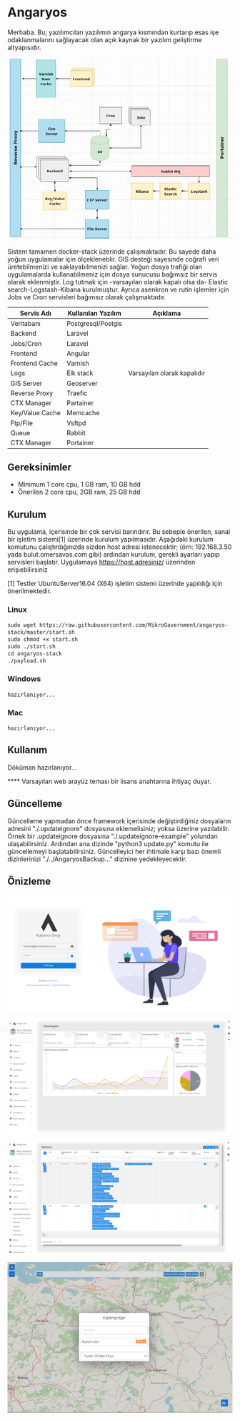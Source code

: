 # Angaryos

Merhaba. Bu; yazılımcıları yazılımın angarya kısmından kurtarıp esas işe odaklanmalarını sağlayacak olan açık kaynak bir yazılım geliştirme altyapısıdır.

![Diagram](./services/files/images/Diagram.png)

Sistem tamamen docker-stack üzerinde çalışmaktadır. Bu sayede daha yoğun uygulamalar için ölçekleneblir. GIS desteği sayesinde coğrafi veri üretebilmenizi ve saklayabilmenizi sağlar. Yoğun dosya trafiği olan uygulamalarda kullanabilmeniz için dosya sunucusu bağımsız bir servis olarak eklenmiştir. Log tutmak için -varsayılan olarak kapalı olsa da- Elastic search-Logstash-Kibana kurulmuştur. Ayrıca asenkron ve rutin işlemler için Jobs ve Cron servisleri bağımsız olarak çalışmaktadır.


| Servis Adı     | Kullanılan Yazılım | Açıklama                     |
| ----------------- | ----------------------- | -------------------------------- |
| Veritabanı     | Postgresql/Postgis    |                                |
| Backend         | Laravel               |                                |
| Jobs/Cron       | Laravel               |                                |
| Frontend        | Angular               |                                |
| Frontend Cache  | Varnish               |                                |
| Logs            | Elk stack             | Varsayılan olarak kapalıdır |
| GIS Server      | Geoserver             |                                |
| Reverse Proxy   | Traefic               |                                |
| CTX Manager     | Partainer             |                                |
| Key/Value Cache | Memcache              |                                |
| Ftp/File        | Vsftpd                |                                |
| Queue           | Rabbit                |                                |
| CTX Manager     | Portainer             |                                |


## Gereksinimler

- Minimum 1 core cpu, 1 GB ram, 10 GB hdd
- Önerilen 2 core cpu, 2GB ram, 25 GB hdd

## Kurulum

Bu uygulama, içerisinde bir çok servisi barındırır. Bu sebeple önerilen, sanal bir işletim sistemi[1] üzerinde kurulum yapılmasıdır. Aşağıdaki kurulum komutunu çalıştırdığınızda sizden host adresi istenecektir; (örn: 192.168.3.50 yada bulut.omersavas.com gibi) ardından kurulum, gerekli ayarları yapıp servisleri başlatır. Uygulamaya https://host.adresiniz/ üzerinden erişiebilirsiniz

[1] Testler UbuntuServer16.04 (X64) işletim sistemi üzerinde yapıldığı için önerilmektedir.

### Linux

```
sudo wget https://raw.githubusercontent.com/MikroGovernment/angaryos-stack/master/start.sh
sudo chmod +x start.sh
sudo ./start.sh 
cd angaryos-stack
./payload.sh
```

### Windows

```
hazırlanıyor...
```

### Mac

```
hazırlanıyor...

```

## Kullanım

Döküman hazırlanıyor...

**** Varsayılan web arayüz teması bir lisans anahtarına ihtiyaç duyar.


## Güncelleme

Güncelleme yapmadan önce framework içerisinde değiştirdiğiniz dosyaların adresini "./.updateignore" dosyasına eklemelisiniz; yoksa üzerine yazılabilir. Örnek bir .updateignore dosyasına "./.updateignore-example" yolundan ulaşabilirsiniz. Ardından ana dizinde "python3 update.py" komutu ile güncellemeyi başlatabilirsiniz. Güncelleyici her ihtimale karşı bazı önemli dizinlerinizi "./../AngaryosBackup..." dizinine yedekleyecektir.


## Önizleme

![Giriş](./services/files/images/ss1.png)

![Göstergeler](./services/files/images/ss2.png)

![Veri Tabloları](./services/files/images/ss3.png)

![Harita](./services/files/images/ss4.png)